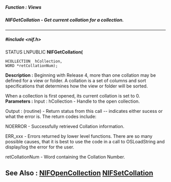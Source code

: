 ##### Function : Views
##### NIFGetCollation - Get current collation for a collection.
---
##### #include <nif.h>
STATUS LNPUBLIC **NIFGetCollation(**

	HCOLLECTION  hCollection,
	WORD *retCollationNum);
**Description :**
Beginning with Release 4, more than one collation may be defined for a view or 
folder.  A collation is a set of columns and sort specifications that 
determines how the view or folder will be sorted.  

When a collection is first opened, its current collation is set to 0.
**Parameters :**
Input :
hCollection  -  Handle to the open collection.

Output :
(routine)  -  Return status from this call -- indicates either sucess or what the error is. The return codes include:

NOERROR - Successfully retrieved Collation information.

ERR_xxx - Errors returned by lower level functions.  There are so many possible causes, that it is best to use the code in a call to OSLoadString and display/log the error for the user. 


retCollationNum  -  Word containing the Collation Number.

**See Also :**
[NIFOpenCollection](D:/md_files/NIFOpenCollection.md)
[NIFSetCollation](D:/md_files/NIFSetCollation.md)
---

